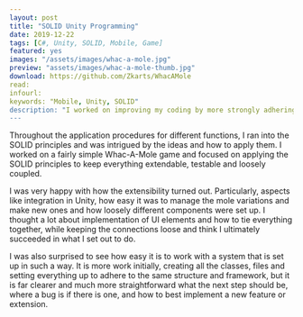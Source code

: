 ```yaml
---
layout: post
title: "SOLID Unity Programming"
date: 2019-12-22
tags: [C#, Unity, SOLID, Mobile, Game]
featured: yes
images: "/assets/images/whac-a-mole.jpg"
preview: "assets/images/whac-a-mole-thumb.jpg"
download: https://github.com/Zkarts/WhacAMole
read:
infourl:
keywords: "Mobile, Unity, SOLID"
description: "I worked on improving my coding by more strongly adhering to the SOLID principles. View the source code on Git above."
---
```


Throughout the application procedures for different functions, I ran into the SOLID principles and was intrigued by the ideas and how to apply them. I worked on a fairly simple Whac-A-Mole game and focused on applying the SOLID principles to keep everything extendable, testable and loosely coupled.

I was very happy with how the extensibility turned out. Particularly, aspects like integration in Unity, how easy it was to manage the mole variations and make new ones and how loosely different components were set up. I thought a lot about implementation of UI elements and how to tie everything together, while keeping the connections loose and think I ultimately succeeded in what I set out to do.

I was also surprised to see how easy it is to work with a system that is set up in such a way. It is more work initially, creating all the classes, files and setting everything up to adhere to the same structure and framework, but it is far clearer and much more straightforward what the next step should be, where a bug is if there is one, and how to best implement a new feature or extension.